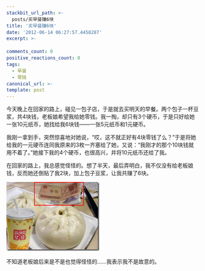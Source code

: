 ```yaml
---
stackbit_url_path: >-
  posts/买早餐赚6块
title: '买早餐赚6块'
date: '2012-06-14 06:27:57.4458287'
excerpt: >-
  
comments_count: 0
positive_reactions_count: 0
tags: 
  - 早餐
  - 零钱
canonical_url: >-
template: post
---
```

<p>今天晚上在回家的路上，碰见一包子店，于是就去买明天的早餐。两个包子一杯豆浆，共4块钱，老板娘希望我给她零钱。我一掏，却只有3个硬币，于是只好给她一张10元纸币，她找给我6块钱——一张5元纸币和1元硬币。</p>  <p>我刚一拿到手，突然惊喜地对她说，“哎，这不就正好有4块零钱了么？”于是将她给我的一元硬币连同我原来的3枚一齐塞给了她，又说：“我刚才的那个10块钱就用不着了。”她接下我的4个硬币，也很高兴，并将10元纸币还给了我。</p>  <p>在回家的路上，我总感觉怪怪的。想了半天，最后弄明白，我不仅没有给老板娘钱，反而她还倒贴了我2块，加上包子豆浆，让我共赚了6块。</p>  <p><a href="https://raw.githubusercontent.com/Jeff-Tian/blogengine.net/master/Source/BlogEngine/BlogEngine.NET/App_Data/files/image_585.png"><img style="border-bottom: 0px; border-left: 0px; display: inline; border-top: 0px; border-right: 0px" title="包子豆浆6元钱" border="0" alt="包子豆浆6元钱" src="https://raw.githubusercontent.com/Jeff-Tian/blogengine.net/master/Source/BlogEngine/BlogEngine.NET/App_Data/files/image_thumb_284.png" width="244" height="181" /></a> </p>  <p>不知道老板娘后来是不是也觉得怪怪的……我表示我不是故意的。</p>